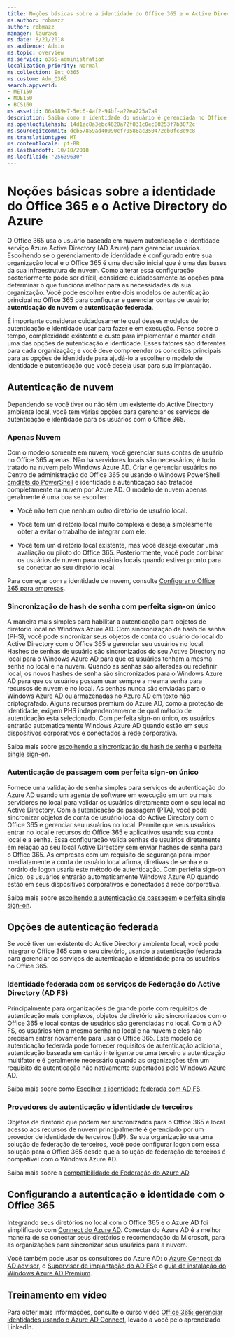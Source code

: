 ```yaml
---
title: Noções básicas sobre a identidade do Office 365 e o Active Directory do Azure
ms.author: robmazz
author: robmazz
manager: laurawi
ms.date: 8/21/2018
ms.audience: Admin
ms.topic: overview
ms.service: o365-administration
localization_priority: Normal
ms.collection: Ent_O365
ms.custom: Adm_O365
search.appverid:
- MET150
- MOE150
- BCS160
ms.assetid: 06a189e7-5ec6-4af2-94bf-a22ea225a7a9
description: Saiba como a identidade do usuário é gerenciada no Office 365.
ms.openlocfilehash: 14d1ec8a3ebc4620a72f831c0ec80253f7b3072c
ms.sourcegitcommit: dcb57859ad40090cf70586ac350472eb0fc8d9c8
ms.translationtype: MT
ms.contentlocale: pt-BR
ms.lasthandoff: 10/18/2018
ms.locfileid: "25639630"
---
```

# <a name="understanding-office-365-identity-and-azure-active-directory"></a>Noções básicas sobre a identidade do Office 365 e o Active Directory do Azure

O Office 365 usa o usuário baseada em nuvem autenticação e identidade serviço Azure Active Directory (AD Azure) para gerenciar usuários. Escolhendo se o gerenciamento de identidade é configurado entre sua organização local e o Office 365 é uma decisão inicial que é uma das bases da sua infraestrutura de nuvem. Como alterar essa configuração posteriormente pode ser difícil, considere cuidadosamente as opções para determinar o que funciona melhor para as necessidades da sua organização. Você pode escolher entre dois modelos de autenticação principal no Office 365 para configurar e gerenciar contas de usuário; **autenticação de nuvem** e **autenticação federada**.
  
É importante considerar cuidadosamente qual desses modelos de autenticação e identidade usar para fazer e em execução. Pense sobre o tempo, complexidade existente e custo para implementar e manter cada uma das opções de autenticação e identidade. Esses fatores são diferentes para cada organização; e você deve compreender os conceitos principais para as opções de identidade para ajudá-lo a escolher o modelo de identidade e autenticação que você deseja usar para sua implantação.
  
## <a name="cloud-authentication"></a>Autenticação de nuvem

Dependendo se você tiver ou não têm um existente do Active Directory ambiente local, você tem várias opções para gerenciar os serviços de autenticação e identidade para os usuários com o Office 365.
  
### <a name="cloud-only"></a>Apenas Nuvem

Com o modelo somente em nuvem, você gerenciar suas contas de usuário no Office 365 apenas. Não há servidores locais são necessários; é tudo tratado na nuvem pelo Windows Azure AD. Criar e gerenciar usuários no Centro de administração do Office 365 ou usando o Windows PowerShell [cmdlets do PowerShell](https://docs.microsoft.com/office365/enterprise/powershell/manage-office-365-with-office-365-powershell) e identidade e autenticação são tratados completamente na nuvem por Azure AD. O modelo de nuvem apenas geralmente é uma boa se escolher: 
  
- Você não tem que nenhum outro diretório de usuário local.
    
- Você tem um diretório local muito complexa e deseja simplesmente obter a evitar o trabalho de integrar com ele.
    
- Você tem um diretório local existente, mas você deseja executar uma avaliação ou piloto do Office 365. Posteriormente, você pode combinar os usuários de nuvem para usuários locais quando estiver pronto para se conectar ao seu diretório local.
    
Para começar com a identidade de nuvem, consulte [Configurar o Office 365 para empresas](https://support.office.com/article/6a3a29a0-e616-4713-99d1-15eda62d04fa).
  
### <a name="password-hash-sync-with-seamless-single-sign-on"></a>Sincronização de hash de senha com perfeita sign-on único

A maneira mais simples para habilitar a autenticação para objetos de diretório local no Windows Azure AD. Com sincronização de hash de senha (PHS), você pode sincronizar seus objetos de conta do usuário do local do Active Directory com o Office 365 e gerenciar seu usuários no local. Hashes de senhas de usuário são sincronizados do seu Active Directory no local para o Windows Azure AD para que os usuários tenham a mesma senha no local e na nuvem. Quando as senhas são alteradas ou redefinir local, os novos hashes de senha são sincronizados para o Windows Azure AD para que os usuários possam usar sempre a mesma senha para recursos de nuvem e no local. As senhas nunca são enviadas para o Windows Azure AD ou armazenadas no Azure AD em texto não criptografado. Alguns recursos premium do Azure AD, como a proteção de identidade, exigem PHS independentemente de qual método de autenticação está selecionado. Com perfeita sign-on único, os usuários entrarão automaticamente Windows Azure AD quando estão em seus dispositivos corporativos e conectados à rede corporativa.
  
Saiba mais sobre [escolhendo a sincronização de hash de senha](https://docs.microsoft.com/azure/security/azure-ad-choose-authn) e [perfeita single sign-on](https://docs.microsoft.com/azure/active-directory/connect/active-directory-aadconnect-sso).
  
### <a name="pass-through-authentication-with-seamless-single-sign-on"></a>Autenticação de passagem com perfeita sign-on único

Fornece uma validação de senha simples para serviços de autenticação do Azure AD usando um agente de software em execução em um ou mais servidores no local para validar os usuários diretamente com o seu local no Active Directory. Com a autenticação de passagem (PTA), você pode sincronizar objetos de conta de usuário local do Active Directory com o Office 365 e gerenciar seu usuários no local. Permite que seus usuários entrar no local e recursos do Office 365 e aplicativos usando sua conta local e a senha. Essa configuração valida senhas de usuários diretamente em relação ao seu local Active Directory sem enviar hashes de senha para o Office 365. As empresas com um requisito de segurança para impor imediatamente a conta de usuário local afirma, diretivas de senha e o horário de logon usaria este método de autenticação. Com perfeita sign-on único, os usuários entrarão automaticamente Windows Azure AD quando estão em seus dispositivos corporativos e conectados à rede corporativa.
  
Saiba mais sobre [escolhendo a autenticação de passagem](https://docs.microsoft.com/azure/security/azure-ad-choose-authn) e [perfeita single sign-on](https://docs.microsoft.com/azure/active-directory/connect/active-directory-aadconnect-sso).
  
## <a name="federated-authentication-options"></a>Opções de autenticação federada

Se você tiver um existente do Active Directory ambiente local, você pode integrar o Office 365 com o seu diretório, usando a autenticação federada para gerenciar os serviços de autenticação e identidade para os usuários no Office 365.
  
### <a name="federated-identity-with-active-directory-federation-services-ad-fs"></a>Identidade federada com os serviços de Federação do Active Directory (AD FS)

Principalmente para organizações de grande porte com requisitos de autenticação mais complexos, objetos de diretório são sincronizados com o Office 365 e local contas de usuários são gerenciadas no local. Com o AD FS, os usuários têm a mesma senha no local e na nuvem e eles não precisam entrar novamente para usar o Office 365. Este modelo de autenticação federada pode fornecer requisitos de autenticação adicional, autenticação baseada em cartão inteligente ou uma terceiro a autenticação multifator e é geralmente necessário quando as organizações têm um requisito de autenticação não nativamente suportados pelo Windows Azure AD.
  
Saiba mais sobre como [Escolher a identidade federada com AD FS](https://docs.microsoft.com/azure/security/azure-ad-choose-authn).
  
### <a name="third-party-authentication-and-identity-providers"></a>Provedores de autenticação e identidade de terceiros

Objetos de diretório que podem ser sincronizados para o Office 365 e local acesso aos recursos de nuvem principalmente é gerenciado por um provedor de identidade de terceiros (IdP). Se sua organização usa uma solução de federação de terceiros, você pode configurar logon com essa solução para o Office 365 desde que a solução de federação de terceiros é compatível com o Windows Azure AD.
  
Saiba mais sobre a [compatibilidade de Federação do Azure AD](https://docs.microsoft.com/azure/active-directory/connect/active-directory-aadconnect-federation-compatibility).
  
## <a name="configuring-identity-and-authentication-with-office-365"></a>Configurando a autenticação e identidade com o Office 365

Integrando seus diretórios no local com o Office 365 e o Azure AD foi simplificado com [Connect do Azure AD](https://docs.microsoft.com/azure/active-directory/connect/active-directory-aadconnect). Conectar do Azure AD é a melhor maneira de se conectar seus diretórios e recomendação da Microsoft, para as organizações para sincronizar seus usuários para a nuvem.
  
Você também pode usar os consultores do Azure AD: o [Azure Connect da AD advisor](https://aka.ms/aadconnectpwsync), o [Supervisor de implantação do AD FS](https://aka.ms/adfsguidance)e o [guia de instalação do Windows Azure AD Premium](https://aka.ms/aadpguidance).
  
## <a name="video-training"></a>Treinamento em vídeo

Para obter mais informações, consulte o curso vídeo [Office 365: gerenciar identidades usando o Azure AD Connect](https://support.office.com/article/90991a1d-c0ab-479a-b413-35c9706f6fed.aspx), levado a você pelo aprendizado LinkedIn.
